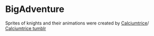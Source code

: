 # BigAdventure

Sprites of knights and their animations were created by [Calciumtrice](https://twitter.com/calciumtrice)/
[Calciumtrice tumblr](https://calciumtrice.tumblr.com/)
